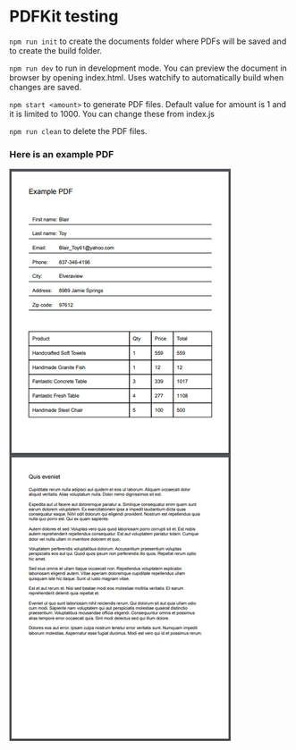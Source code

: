 # PDFKit testing

`npm run init` to create the documents folder where PDFs will be saved and to create the build folder.

`npm run dev` to run in development mode. You can preview the document in browser by opening index.html. Uses watchify to automatically build when changes are saved.

`npm start <amount>` to generate PDF files. Default value for amount is 1 and it is limited to 1000. You can change these from index.js

`npm run clean` to delete the PDF files.

### Here is an example PDF
![PDF](example-pdf.png)